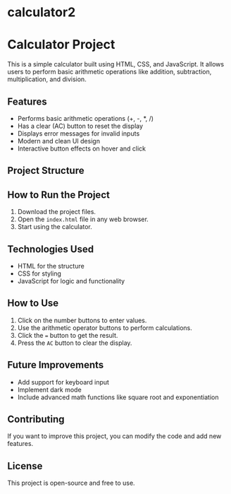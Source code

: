 # calculator2
# Calculator Project

This is a simple calculator built using HTML, CSS, and JavaScript. It allows users to perform basic arithmetic operations like addition, subtraction, multiplication, and division.

## Features

- Performs basic arithmetic operations (+, -, *, /)
- Has a clear (AC) button to reset the display
- Displays error messages for invalid inputs
- Modern and clean UI design
- Interactive button effects on hover and click

## Project Structure



## How to Run the Project

1. Download the project files.
2. Open the `index.html` file in any web browser.
3. Start using the calculator.

## Technologies Used

- HTML for the structure
- CSS for styling
- JavaScript for logic and functionality

## How to Use

1. Click on the number buttons to enter values.
2. Use the arithmetic operator buttons to perform calculations.
3. Click the `=` button to get the result.
4. Press the `AC` button to clear the display.

## Future Improvements

- Add support for keyboard input
- Implement dark mode
- Include advanced math functions like square root and exponentiation

## Contributing

If you want to improve this project, you can modify the code and add new features.

## License

This project is open-source and free to use.
